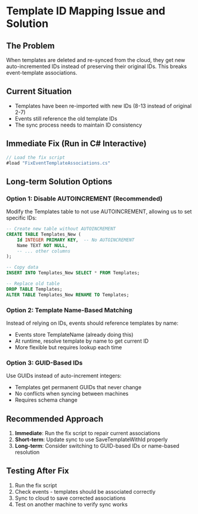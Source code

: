 # Template ID Mapping Issue and Solution

## The Problem
When templates are deleted and re-synced from the cloud, they get new auto-incremented IDs instead of preserving their original IDs. This breaks event-template associations.

## Current Situation
- Templates have been re-imported with new IDs (8-13 instead of original 2-7)
- Events still reference the old template IDs
- The sync process needs to maintain ID consistency

## Immediate Fix (Run in C# Interactive)
```csharp
// Load the fix script
#load "FixEventTemplateAssociations.cs"
```

## Long-term Solution Options

### Option 1: Disable AUTOINCREMENT (Recommended)
Modify the Templates table to not use AUTOINCREMENT, allowing us to set specific IDs:

```sql
-- Create new table without AUTOINCREMENT
CREATE TABLE Templates_New (
    Id INTEGER PRIMARY KEY,  -- No AUTOINCREMENT
    Name TEXT NOT NULL,
    -- ... other columns
);

-- Copy data
INSERT INTO Templates_New SELECT * FROM Templates;

-- Replace old table
DROP TABLE Templates;
ALTER TABLE Templates_New RENAME TO Templates;
```

### Option 2: Template Name-Based Matching
Instead of relying on IDs, events should reference templates by name:
- Events store TemplateName (already doing this)
- At runtime, resolve template by name to get current ID
- More flexible but requires lookup each time

### Option 3: GUID-Based IDs
Use GUIDs instead of auto-increment integers:
- Templates get permanent GUIDs that never change
- No conflicts when syncing between machines
- Requires schema change

## Recommended Approach
1. **Immediate**: Run the fix script to repair current associations
2. **Short-term**: Update sync to use SaveTemplateWithId properly
3. **Long-term**: Consider switching to GUID-based IDs or name-based resolution

## Testing After Fix
1. Run the fix script
2. Check events - templates should be associated correctly
3. Sync to cloud to save corrected associations
4. Test on another machine to verify sync works